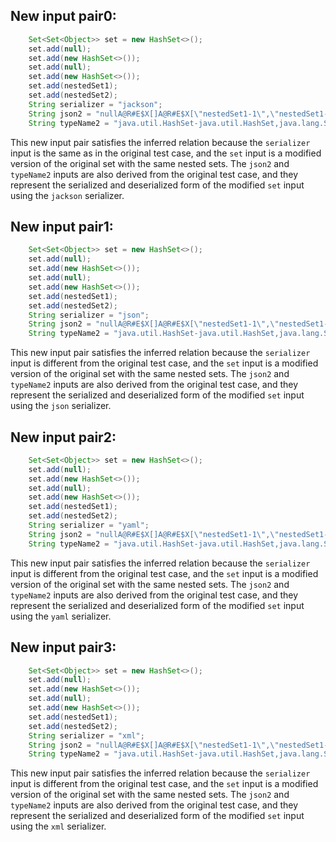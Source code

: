 ## New input pair0:
```java
    Set<Set<Object>> set = new HashSet<>();
    set.add(null);
    set.add(new HashSet<>());
    set.add(null);
    set.add(new HashSet<>());
    set.add(nestedSet1);
    set.add(nestedSet2);
    String serializer = "jackson";
    String json2 = "nullA@R#E$X[]A@R#E$X[\"nestedSet1-1\",\"nestedSet1-2\"]A@R#E$X[\"nestedSet2-1\",\"nestedSet2-2\"]";
    String typeName2 = "java.util.HashSet-java.util.HashSet,java.lang.String,java.lang.String";
```
This new input pair satisfies the inferred relation because the `serializer` input is the same as in the original test case, and the `set` input is a modified version of the original set with the same nested sets. The `json2` and `typeName2` inputs are also derived from the original test case, and they represent the serialized and deserialized form of the modified `set` input using the `jackson` serializer.

## New input pair1:
```java
    Set<Set<Object>> set = new HashSet<>();
    set.add(null);
    set.add(new HashSet<>());
    set.add(null);
    set.add(new HashSet<>());
    set.add(nestedSet1);
    set.add(nestedSet2);
    String serializer = "json";
    String json2 = "nullA@R#E$X[]A@R#E$X[\"nestedSet1-1\",\"nestedSet1-2\"]A@R#E$X[\"nestedSet2-1\",\"nestedSet2-2\"]";
    String typeName2 = "java.util.HashSet-java.util.HashSet,java.lang.String,java.lang.String";
```
This new input pair satisfies the inferred relation because the `serializer` input is different from the original test case, and the `set` input is a modified version of the original set with the same nested sets. The `json2` and `typeName2` inputs are also derived from the original test case, and they represent the serialized and deserialized form of the modified `set` input using the `json` serializer.

## New input pair2:
```java
    Set<Set<Object>> set = new HashSet<>();
    set.add(null);
    set.add(new HashSet<>());
    set.add(null);
    set.add(new HashSet<>());
    set.add(nestedSet1);
    set.add(nestedSet2);
    String serializer = "yaml";
    String json2 = "nullA@R#E$X[]A@R#E$X[\"nestedSet1-1\",\"nestedSet1-2\"]A@R#E$X[\"nestedSet2-1\",\"nestedSet2-2\"]";
    String typeName2 = "java.util.HashSet-java.util.HashSet,java.lang.String,java.lang.String";
```
This new input pair satisfies the inferred relation because the `serializer` input is different from the original test case, and the `set` input is a modified version of the original set with the same nested sets. The `json2` and `typeName2` inputs are also derived from the original test case, and they represent the serialized and deserialized form of the modified `set` input using the `yaml` serializer.

## New input pair3:
```java
    Set<Set<Object>> set = new HashSet<>();
    set.add(null);
    set.add(new HashSet<>());
    set.add(null);
    set.add(new HashSet<>());
    set.add(nestedSet1);
    set.add(nestedSet2);
    String serializer = "xml";
    String json2 = "nullA@R#E$X[]A@R#E$X[\"nestedSet1-1\",\"nestedSet1-2\"]A@R#E$X[\"nestedSet2-1\",\"nestedSet2-2\"]";
    String typeName2 = "java.util.HashSet-java.util.HashSet,java.lang.String,java.lang.String";
```
This new input pair satisfies the inferred relation because the `serializer` input is different from the original test case, and the `set` input is a modified version of the original set with the same nested sets. The `json2` and `typeName2` inputs are also derived from the original test case, and they represent the serialized and deserialized form of the modified `set` input using the `xml` serializer.
